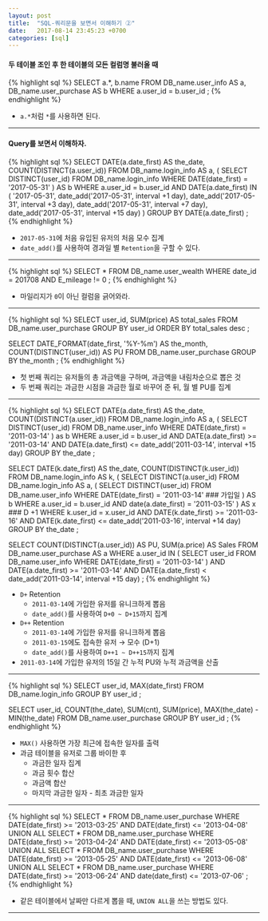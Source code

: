 ```yaml
---
layout: post
title:  "SQL-쿼리문을 보면서 이해하기 ②"
date:   2017-08-14 23:45:23 +0700
categories: [sql]
---
```


#### 두 테이블 조인 후 한 테이블의 모든 컬럼명 불러올 때
{% highlight sql %}
SELECT
    a.*,
    b.name
FROM
    DB_name.user_info AS a,
    DB_name.user_purchase AS b
WHERE a.user_id = b.user_id
;
{% endhighlight %}
- `a.*`처럼 `*`를 사용하면 된다.

---

#### Query를 보면서 이해하자.
{% highlight sql %}
SELECT
    DATE(a.date_first) AS the_date,
    COUNT(DISTINCT(a.user_id))
FROM
    DB_name.login_info AS a,
    (
        SELECT DISTINCT(user_id)
        FROM DB_name.login_info
        WHERE DATE(date_first) = '2017-05-31'
    ) AS b
WHERE a.user_id = b.user_id
AND
    DATE(a.date_first) IN 
        (
            '2017-05-31',
            date_add('2017-05-31', interval +1 day),
            date_add('2017-05-31', interval +3 day),
            date_add('2017-05-31', interval +7 day),
            date_add('2017-05-31', interval +15 day)
        )
GROUP BY DATE(a.date_first)
;
{% endhighlight %}
- `2017-05-31`에 처음 유입된 유저의 처음 모수 집계
- `date_add()`를 사용하여 경과일 별 `Retention`을 구할 수 있다.

---

{% highlight sql %}
SELECT *
FROM DB_name.user_wealth
WHERE date_id = 201708
AND E_mileage != 0
;
{% endhighlight %}
- 마일리지가 `0`이 아닌 컬럼을 긁어와라.

---

{% highlight sql %}
SELECT
    user_id,
    SUM(price) AS total_sales
FROM DB_name.user_purchase
GROUP BY user_id
ORDER BY total_sales desc
;


SELECT
    DATE_FORMAT(date_first, '%Y-%m') AS the_month,
    COUNT(DISTINCT(user_id)) AS PU
FROM DB_name.user_purchase
GROUP BY the_month
;
{% endhighlight %}
- 첫 번째 쿼리는 유저들의 총 과금액을 구하며, 과금액을 내림차순으로 뽑은 것
- 두 번째 쿼리는 과금한 시점을 과금한 월로 바꾸어 준 뒤, 월 별 PU를 집계

---

{% highlight sql %}
SELECT
    DATE(a.date_first) AS the_date,
    COUNT(DISTINCT(a.user_id))
FROM
    DB_name.login_info AS a,
    (
        SELECT DISTINCT(user_id)
        FROM DB_name.user_info
        WHERE DATE(date_first) = '2011-03-14'
    ) as b
WHERE a.user_id = b.user_id
AND DATE(a.date_first) >= '2011-03-14'
AND DATE(a.date_first) <= date_add('2011-03-14', interval +15 day)
GROUP BY the_date
;


SELECT
    DATE(k.date_first) AS the_date,
    COUNT(DISTINCT(k.user_id))
FROM
    DB_name.login_info AS k,
    (
        SELECT DISTINCT(a.user_id)
        FROM
            DB_name.login_info AS a,
            (
                SELECT DISTINCT(user_id)
                FROM DB_name.user_info
                WHERE DATE(date_first) = '2011-03-14'    ### 가입일
            ) AS b
        WHERE a.user_id = b.user_id
        AND date(a.date_first) = '2011-03-15'
    ) AS x    ### D +1
WHERE k.user_id = x.user_id
AND DATE(k.date_first) >= '2011-03-16'
AND DATE(k.date_first) <= date_add('2011-03-16', interval +14 day)
GROUP BY the_date
;


SELECT
    COUNT(DISTINCT(a.user_id)) AS PU,
    SUM(a.price) AS Sales
FROM DB_name.user_purchase AS a
WHERE a.user_id IN (
                    SELECT user_id
                    FROM DB_name.user_info
                    WHERE DATE(date_first) = '2011-03-14'
                    )
AND DATE(a.date_first) >= '2011-03-14'
AND DATE(a.date_first) < date_add('2011-03-14', interval +15 day)
;
{% endhighlight %}
- `D+` Retention
    - `2011-03-14`에 가입한 유저를 유니크하게 뽑음
    - `date_add()`를 사용하여 `D+0 ~ D+15`까지 집계
- `D++` Retention
    - `2011-03-14`에 가입한 유저를 유니크하게 뽑음
    - `2011-03-15`에도 접속한 유저 → 모수 (D+1)
    - `date_add()`를 사용하여 `D++1 ~ D++15`까지 집계
- `2011-03-14`에 가입한 유저의 15일 간 누적 PU와 누적 과금액을 산출

---

{% highlight sql %}
SELECT
    user_id,
    MAX(date_first)
FROM DB_name.login_info
GROUP BY user_id
;

SELECT
    user_id,
    COUNT(the_date),
    SUM(cnt),
    SUM(price),
    MAX(the_date) - MIN(the_date)
FROM DB_name.user_purchase
GROUP BY user_id
;
{% endhighlight %}
- `MAX()` 사용하면 가장 최근에 접속한 일자를 출력
- 과금 테이블을 유저로 그룹 바이한 후
    - 과금한 일자 집계
    - 과금 횟수 합산
    - 과금액 합산
    - 마지막 과금한 일자 - 최초 과금한 일자

---

{% highlight sql %}
SELECT *
FROM DB_name.user_purchase
WHERE DATE(date_first) >= '2013-03-25'
AND DATE(date_first) <= '2013-04-08'
UNION ALL
SELECT *
FROM DB_name.user_purchase
WHERE DATE(date_first) >= '2013-04-24'
AND DATE(date_first) <= '2013-05-08'
UNION ALL
SELECT *
FROM DB_name.user_purchase
WHERE DATE(date_first) >= '2013-05-25'
AND DATE(date_first) <= '2013-06-08'
UNION ALL
SELECT *
FROM DB_name.user_purchase
WHERE DATE(date_first) >= '2013-06-24'
AND date(date_first) <= '2013-07-06'
;
{% endhighlight %}
- 같은 테이블에서 날짜만 다르게 뽑을 때, `UNION ALL`을 쓰는 방법도 있다.

---
